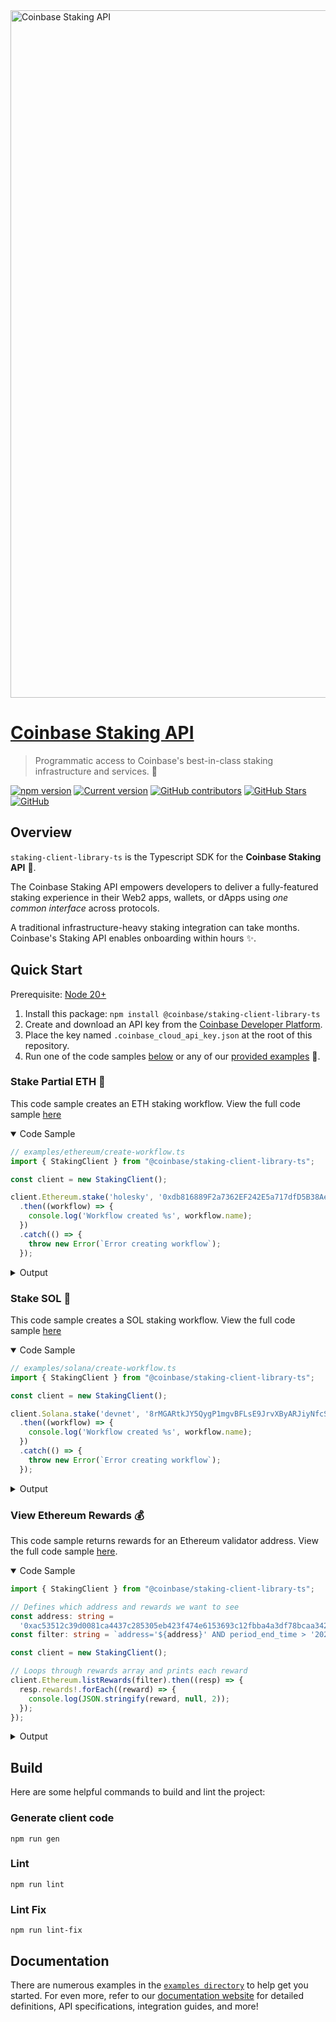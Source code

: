 <img src='docs/images/banner.svg' width='1100' alt='Coinbase Staking API'>

# [Coinbase Staking API](https://github.com/coinbase/staking-client-library-ts)

> Programmatic access to Coinbase's best-in-class staking infrastructure and services. :large_blue_circle:

[![npm version](https://badge.fury.io/js/@coinbase%2Fstaking-client-library-ts.svg)](https://badge.fury.io/js/@coinbase%2Fstaking-client-library-ts) [![Current version](https://img.shields.io/github/tag/coinbase/staking-client-library-ts?color=3498DB&label=version)](https://github.com/coinbase/staking-client-library-ts/releases) [![GitHub contributors](https://img.shields.io/github/contributors/coinbase/staking-client-library-ts?color=3498DB)](https://github.com/coinbase/staking-client-library-ts/graphs/contributors) [![GitHub Stars](https://img.shields.io/github/stars/coinbase/staking-client-library-ts.svg?color=3498DB)](https://github.com/coinbase/staking-client-library-ts/stargazers) [![GitHub](https://img.shields.io/github/license/coinbase/staking-client-library-ts?color=3498DB)](https://github.com/coinbase/staking-client-library-ts/blob/main/LICENSE)

## Overview

`staking-client-library-ts` is the Typescript SDK for the **Coinbase Staking API** :large_blue_circle:.

The Coinbase Staking API empowers developers to deliver a fully-featured staking experience in their Web2 apps, wallets, or dApps using *one common interface* across protocols.

A traditional infrastructure-heavy staking integration can take months. Coinbase's Staking API enables onboarding within hours :sparkles:.

## Quick Start

Prerequisite: [Node 20+](https://www.npmjs.com/package/node/v/20.11.1)

1. Install this package: `npm install @coinbase/staking-client-library-ts`
2. Create and download an API key from the [Coinbase Developer Platform](https://portal.cdp.coinbase.com/access/api).
3. Place the key named `.coinbase_cloud_api_key.json` at the root of this repository.
4. Run one of the code samples [below](#stake-partial-eth-💠) or any of our [provided examples](./examples/) :rocket:.

### Stake Partial ETH :diamond_shape_with_a_dot_inside:

This code sample creates an ETH staking workflow. View the full code sample [here](examples/ethereum/create-workflow.ts)

<details open>
  <summary>Code Sample</summary>

```typescript
// examples/ethereum/create-workflow.ts
import { StakingClient } from "@coinbase/staking-client-library-ts";

const client = new StakingClient();

client.Ethereum.stake('holesky', '0xdb816889F2a7362EF242E5a717dfD5B38Ae849FE', '123')
  .then((workflow) => {
    console.log('Workflow created %s', workflow.name);
  })
  .catch(() => {
    throw new Error(`Error creating workflow`);
  });
```

</details>

   <details>
     <summary>Output</summary>

   ```text
   Workflow created workflows/c34df125-a989-438d-8451-bd403423986a
   ```

   </details>

### Stake SOL :diamond_shape_with_a_dot_inside:

This code sample creates a SOL staking workflow. View the full code sample [here](examples/solana/create-workflow.ts)

<details open>
  <summary>Code Sample</summary>

```typescript
// examples/solana/create-workflow.ts
import { StakingClient } from "@coinbase/staking-client-library-ts";

const client = new StakingClient();

client.Solana.stake('devnet', '8rMGARtkJY5QygP1mgvBFLsE9JrvXByARJiyNfcSE5Z', '100000000')
  .then((workflow) => {
    console.log('Workflow created %s', workflow.name);
  })
  .catch(() => {
    throw new Error(`Error creating workflow`);
  });
```

</details>

   <details>
     <summary>Output</summary>

   ```text
   Workflow created workflows/e6373b20-edf0-4cf9-91ea-709328d0d63e
   ```

   </details>

### View Ethereum Rewards :moneybag:

This code sample returns rewards for an Ethereum validator address. View the full code sample [here](examples/ethereum/list-rewards.ts).

<details open>
  <summary>Code Sample</summary>

```typescript
import { StakingClient } from "@coinbase/staking-client-library-ts";

// Defines which address and rewards we want to see
const address: string =
  '0xac53512c39d0081ca4437c285305eb423f474e6153693c12fbba4a3df78bcaa3422b31d800c5bea71c1b017168a60474';
const filter: string = `address='${address}' AND period_end_time > '2024-02-25T00:00:00Z' AND period_end_time < '2024-02-27T00:00:00Z'`;

const client = new StakingClient();

// Loops through rewards array and prints each reward
client.Ethereum.listRewards(filter).then((resp) => {
  resp.rewards!.forEach((reward) => {
    console.log(JSON.stringify(reward, null, 2));
  });
});
```

</details>

   <details>
     <summary>Output</summary>

   ```json
   {
      "address": "0xac53512c39d0081ca4437c285305eb423f474e6153693c12fbba4a3df78bcaa3422b31d800c5bea71c1b017168a60474",
      "date": "2024-02-25",
      "aggregationUnit": "DAY",
      "periodStartTime": "2024-02-25T00:00:00Z",
      "periodEndTime": "2024-02-25T23:59:59Z",
      "totalEarnedNativeUnit": {
         "amount": "0.002183619",
         "exp": "18",
         "ticker": "ETH",
         "rawNumeric": "2183619000000000"
      },
      "totalEarnedUsd": [
         {
            "source": "COINBASE_EXCHANGE",
            "conversionTime": "2024-02-26T00:09:00Z",
            "amount": {
               "amount": "6.79",
               "exp": "2",
               "ticker": "USD",
               "rawNumeric": "679"
            },
            "conversionPrice": "3105.780029"
         }
      ],
      "endingBalance": null,
      "protocol": "ethereum"
   }
   {
      "address": "0xac53512c39d0081ca4437c285305eb423f474e6153693c12fbba4a3df78bcaa3422b31d800c5bea71c1b017168a60474",
      "date": "2024-02-26",
      "aggregationUnit": "DAY",
      "periodStartTime": "2024-02-26T00:00:00Z",
      "periodEndTime": "2024-02-26T23:59:59Z",
      "totalEarnedNativeUnit": {
         "amount": "0.002182946",
         "exp": "18",
         "ticker": "ETH",
         "rawNumeric": "2182946000000000"
      },
      "totalEarnedUsd": [
         {
            "source": "COINBASE_EXCHANGE",
            "conversionTime": "2024-02-27T00:09:00Z",
            "amount": {
               "amount": "6.94",
               "exp": "2",
               "ticker": "USD",
               "rawNumeric": "694"
            },
            "conversionPrice": "3178.889893"
         }
      ],
      "endingBalance": null,
      "protocol": "ethereum"
   }
   ```

   </details>

## Build

Here are some helpful commands to build and lint the project:

### Generate client code

```shell
npm run gen
```

### Lint

```shell
npm run lint
```

### Lint Fix

```shell
npm run lint-fix
```

## Documentation

There are numerous examples in the [`examples directory`](./examples) to help get you started. For even more, refer to our [documentation website](https://docs.cdp.coinbase.com/) for detailed definitions, API specifications, integration guides, and more!
